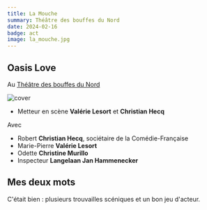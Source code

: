 ```yaml
---
title: La Mouche
summary: Théâtre des bouffes du Nord
date: 2024-02-16
badge: act
image: la_mouche.jpg
---
```


## Oasis Love

Au [Théâtre des bouffes du Nord](https://www.bouffesdunord.com/fr/la-saison/la-mouche)

![cover](/static/images/act/la_mouche.jpg)

* Metteur en scène **Valérie Lesort** et **Christian Hecq**

Avec

* Robert **Christian Hecq**, sociétaire de la Comédie-Française
* Marie-Pierre **Valérie Lesort**
* Odette **Christine Murillo**
* Inspecteur **Langelaan Jan Hammenecker**

## Mes deux mots

C'était bien : plusieurs trouvailles scéniques et un bon jeu d'acteur.